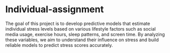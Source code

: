 # Individual-assignment
The goal of this project is to develop predictive models that estimate individual stress levels based on various lifestyle factors such as social media usage, exercise hours, sleep patterns, and screen time. By analyzing these variables, we aim to understand their influence on stress and build reliable models to predict stress scores accurately.

